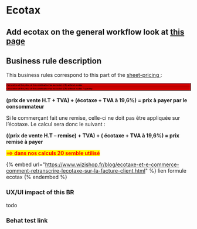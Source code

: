 # Ecotax

## Add ecotax on the general workflow look at [this page](./)

## Business rule description

This business rules correspond to this part of the [sheet-pricing ](https://docs.google.com/spreadsheets/d/1yHwk9nc1Ab9T6s-fqybFpm6P8ejGac-SpO6miR39uOY/edit#gid=538880055):

![](<../../../.gitbook/assets/image (1) (1) (1) (1) (1) (1) (1) (1) (1) (1) (1) (1) (1).png>)

**(prix de vente H.T + TVA) + (écotaxe + TVA à 19,6%) = prix à payer par le consommateur**

Si le commerçant fait une remise, celle-ci ne doit pas être appliquée sur l’écotaxe. Le calcul sera donc le suivant :

**((prix de vente H.T – remise) + TVA) + ( écotaxe + TVA à 19,6%) = prix remisé à payer**

<mark style="color:red;">**==> dans nos calculs 20 semble utilisé**</mark>

{% embed url="https://www.wizishop.fr/blog/ecotaxe-et-e-commerce-comment-retranscrire-lecotaxe-sur-la-facture-client.html" %}
lien formule ecotax
{% endembed %}

### UX/UI impact of this BR

todo

### Behat test link
